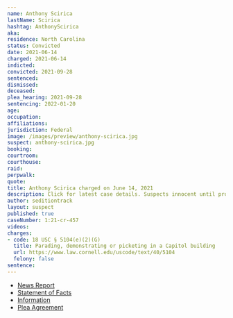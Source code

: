 ```yaml
---
name: Anthony Scirica
lastName: Scirica
hashtag: AnthonyScirica
aka:
residence: North Carolina
status: Convicted
date: 2021-06-14
charged: 2021-06-14
indicted:
convicted: 2021-09-28
sentenced:
dismissed:
deceased:
plea_hearing: 2021-09-28
sentencing: 2022-01-20
age:
occupation:
affiliations:
jurisdiction: Federal
image: /images/preview/anthony-scirica.jpg
suspect: anthony-scirica.jpg
booking:
courtroom:
courthouse:
raid:
perpwalk:
quote:
title: Anthony Scirica charged on June 14, 2021
description: Click for latest case details. Suspects innocent until proven guilty.
author: seditiontrack
layout: suspect
published: true
caseNumber: 1:21-cr-457
videos:
charges:
- code: 18 USC § 5104(e)(2)(G)
  title: Parading, demonstrating or picketing in a Capitol building
  url: https://www.law.cornell.edu/uscode/text/40/5104
  felony: false
sentence:
---
```

- [News Report](https://www.newsweek.com/capitol-rioter-anthony-scirica-charged-after-friend-snapchats-about-him-tv-1601370)
- [Statement of Facts](https://www.justice.gov/usao-dc/case-multi-defendant/file/1438301/download)
- [Information](https://www.justice.gov/usao-dc/case-multi-defendant/file/1413476/download)
- [Plea Agreement](https://www.justice.gov/usao-dc/case-multi-defendant/file/1438296/download)
